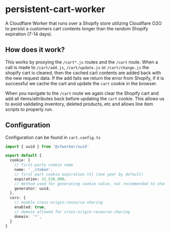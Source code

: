 # persistent-cart-worker

A Cloudflare Worker that runs over a Shopify store utilizing Cloudflare O2O to persist a customers cart contents longer than the random Shopify expiration (7-14 days).

## How does it work?

This works by proxying the `/cart*.js` routes and the `/cart` route. When a call is made to `/cart/add.js`, `/cart/update.js` or `/cart/change.js` the shopify cart is cleared, then the cached cart contents are added back with the new request data. If the add fails we return the error from Shopify, if it is successful we cache the cart and update the `cart` cookie in the browser.

When you navigate to the `/cart` route we again clear the Shopify cart and add all items/attributes back before updating the `cart` cookie. This allows us to avoid validating inventory, deleted products, etc and allows line item scripts to properly run.

## Configuration

Configuration can be found in `cart.config.ts`

```ts
import { uuid } from '@cfworker/uuid'

export default {
  cookie: {
    // first-party cookie name
    name: '__ctoken',
    // first part cookie expiration ttl (one year by default)
    expiration: 31_536_000,
    // method used for generating cookie value, not recommended to change this
    generator: uuid,
  },
  cors: {
    // enable cross-origin-resource-sharing
    enabled: true,
    // domain allowed for cross-origin-resource-sharing
    domain: '*',
  }
}

```
